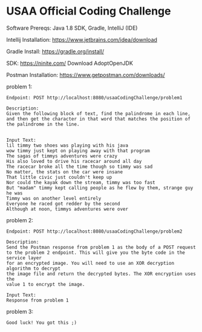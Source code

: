 # USAA Official Coding Challenge

Software Prereqs: Java 1.8 SDK, Gradle, IntelliJ (IDE)

Intellij Installation: https://www.jetbrains.com/idea/download

Gradle Install: https://gradle.org/install/

SDK: https://ninite.com/ Download AdoptOpenJDK

Postman Installation: https://www.getpostman.com/downloads/

problem 1:

    Endpoint: POST http://localhost:8080/usaaCodingChallenge/problem1

    Description:
    Given the following block of text, find the palindrome in each line,
    and then get the character in that word that matches the position of the palindrome in the line.


    Input Text:
	lil timmy two shoes was playing with his java
    wow timmy just kept on playing away with that program
    The sagas of timmys adventures were crazy
    His also loved to drive his racecar around all day
    The racecar broke all the time though so timmy was sad
    No matter, the stats on the car were insane
    That little civic just couldn't keep up
    Nor could the kayak down the stream, timmy was too fast
    But "madam" timmy kept calling people as he flew by them, strange guy he was
    Timmy was on another level entirely
    Everyone he raced got redder by the second
    Although at noon, timmys adventures were over

problem 2:

    Endpoint: POST http://localhost:8080/usaaCodingChallenge/problem2

    Description: 
    Send the Postman response from problem 1 as the body of a POST request 
    to the problem 2 endpoint. This will give you the byte code in the service layer 
    for an encrypted image. You will need to use an XOR decryption algorithm to decrypt 
    the image file and return the decrypted bytes. The XOR encryption uses the
    value 1 to encrypt the image.
    
    Input Text:
    Response from problem 1

problem 3:
	
	Good luck! You got this ;)

